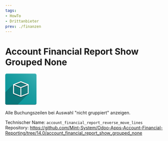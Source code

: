 ```yaml
---
tags:
- HowTo
- Drittanbieter
prev: ./finanzen
---
```

# Account Financial Report Show Grouped None
![icon_oms_box](assets/icon_oms_box.png)

Alle Buchungszeilen bei Auswahl "nicht gruppiert" anzeigen.

Technischer Name: `account_financial_report_reverse_move_lines`\
Repository: <https://github.com/Mint-System/Odoo-Apps-Account-Financial-Reporting/tree/14.0/account_financial_report_show_grouped_none>
